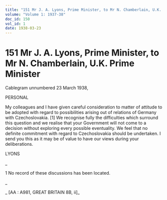 ```yaml
---
title: "151 Mr J. A. Lyons, Prime Minister, to Mr N. Chamberlain, U.K. Prime Minister"
volume: "Volume 1: 1937-38"
doc_id: 150
vol_id: 1
date: 1938-03-23
---
```


# 151 Mr J. A. Lyons, Prime Minister, to Mr N. Chamberlain, U.K. Prime Minister

Cablegram unnumbered 23 March 1938,

PERSONAL

My colleagues and I have given careful consideration to matter of attitude to be adopted with regard to possibilities arising out of relations of Germany with Czechoslovakia. [1] We recognise fully the difficulties which surround this question and we realise that your Government will not come to a decision without exploring every possible eventuality. We feel that no definite commitment with regard to Czechoslovakia should be undertaken. I send you this as it may be of value to have our views during your deliberations.

LYONS

_

1 No record of these discussions has been located.

_

_ [AA : A981, GREAT BRITAIN 8B, ii]_
